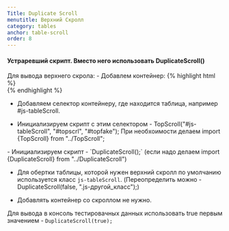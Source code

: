 ```yaml
---
Title: Duplicate Scroll
menutitle: Верхний Скролл
category: tables
anchor: table-scroll
order: 8
---
```


<p>
<div class="alert alert-warning alert__attention">
<h4>Устраревший скрипт. Вместо него использовать DuplicateScroll()</h4>
  Для вывода верхнего скрола:
  - Добавлем контейнер:  {% highlight html %}<div id="topscrl"><div id="topfake"></div></div>{% endhighlight %}
  
  - Добавляем селектор контейнеру, где находится таблица, например #js-tableScroll.
  
  - Инициализируем скрипт с этим селектором - TopScroll("#js-tableScroll", "#topscrl", "#topfake"); 
  При необхоимости делаем import {TopScroll} from "../TopScroll";
  </div>
</p>

<p>
- Инициализируем скрипт - `DuplicateScroll();` (если надо делаем import {DuplicateScroll} from "../DuplicateScroll")

- Для обертки таблицы, которой нужен верхний скролл по умолчанию используется класс `js-tableScroll`. (Переопределить можно - DuplicateScroll(false, ".js-другой_класс");)

- Добавлять контейнер со скроллом не нужно.

Для вывода в консоль тестировачных данных использовать true первым значением -  `DuplicateScroll(true);`

</p>